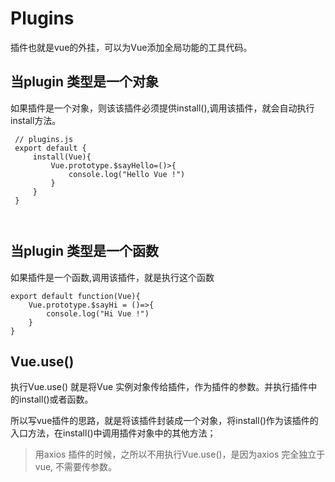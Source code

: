 # Plugins

插件也就是vue的外挂，可以为Vue添加全局功能的工具代码。



## 当plugin 类型是一个对象

如果插件是一个对象，则该该插件必须提供install(),调用该插件，就会自动执行install方法。

```
 // plugins.js
 export default {
     install(Vue){
         Vue.prototype.$sayHello=()>{
             console.log("Hello Vue !")
         }
     }
 }



```


## 当plugin 类型是一个函数

如果插件是一个函数,调用该插件，就是执行这个函数

```
export default function(Vue){
    Vue.prototype.$sayHi = ()=>{
        console.log("Hi Vue !")
    }
}
```

## Vue.use()

执行Vue.use()  就是将Vue 实例对象传给插件，作为插件的参数。并执行插件中的install()或者函数。






所以写vue插件的思路，就是将该插件封装成一个对象，将install()作为该插件的入口方法，在install()中调用插件对象中的其他方法；

> 用axios 插件的时候，之所以不用执行Vue.use()，是因为axios 完全独立于vue, 不需要传参数。